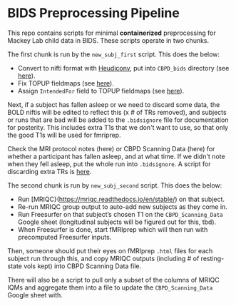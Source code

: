 # BIDS Preprocessing Pipeline

This repo contains scripts for minimal **containerized** preprocessing for Mackey Lab child data in BIDS. These scripts operate in two chunks.

The first chunk is run by the `new_subj_first` script. This does the below:

- Convert to nifti format with [Heudiconv](https://heudiconv.readthedocs.io/en/latest/), put into `CBPD_bids` directory (see [here](https://github.com/mackeylab/bids_ppc_scripts/blob/master/heudiconv)).
- Fix TOPUP fieldmaps (see [here](https://github.com/mackeylab/bids_ppc_scripts/blob/master/fix_topup_sequences)).
- Assign `IntendedFor` field to TOPUP fieldmaps (see [here](https://github.com/mackeylab/bids_ppc_scripts/blob/master/assign_fieldmaps)).

Next, if a subject has fallen asleep or we need to discard some data, the BOLD niftis will be edited to reflect this (x # of TRs removed), and subjects or runs that are bad will be added to the `.bidsignore` file for documentation for posterity. This includes extra T1s that we don't want to use, so that only the good T1s will be used for fmriprep.

Check the MRI protocol notes (here) or CBPD Scanning Data (here) for whether a participant has fallen asleep, and at what time. If we didn't note when they fell asleep, put the whole run into `.bidsignore`. A script for discarding extra TRs is [here](https://github.com/mackeylab/bids_ppc_scripts/blob/master/fix_topup_sequences/README.md).

The second chunk is run by `new_subj_second` script. This does the below:
- Run [MRIQC}(https://mriqc.readthedocs.io/en/stable/) on that subject.
- Re-run MRIQC group output to auto-add new subjects as they come in.
- Run Freesurfer on that subject’s chosen T1 on the `CBPD_Scanning_Data` Google sheet (longitudinal subjects will be figured out for this, tbd).
- When Freesurfer is done, start fMRIprep which will then run with precomputed Freesurfer inputs.

Then, someone should put their eyes on fMRIprep `.html` files for each subject run through this, and copy MRIQC outputs (including # of resting-state vols kept) into CBPD Scanning Data file.

There will also be a script to pull only a subset of the columns of MRIQC IQMs and aggregate them into a file to update the `CBPD_Scanning_Data` Google sheet with.
